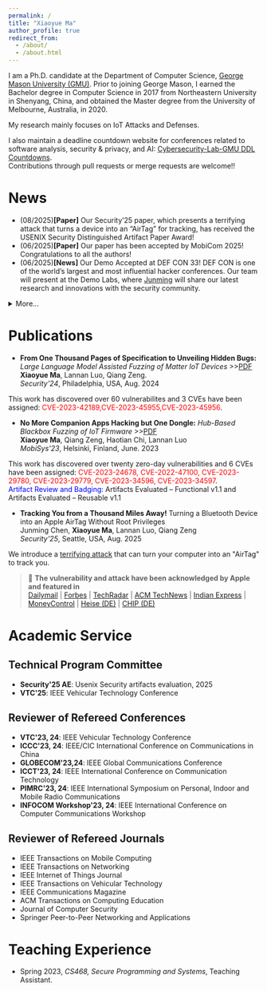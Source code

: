 ```yaml
---
permalink: /
title: "Xiaoyue Ma"
author_profile: true
redirect_from: 
  - /about/
  - /about.html
---
```

I am a Ph.D. candidate at the Department of Computer Science, [George Mason University (GMU)](https://www.gmu.edu/). Prior to joining George Mason, I earned the Bachelor degree in Computer Science in 2017 from Northeastern University in Shenyang, China, and obtained the Master degree from the University of Melbourne, Australia, in 2020.

My research mainly focuses on IoT Attacks and Defenses.

I also maintain a deadline countdown website for conferences related to software analysis, security & privacy, and AI: [Cybersecurity-Lab-GMU DDL Countdowns](https://cybersecurity-lab-gmu.github.io/).  
Contributions through pull requests or merge requests are welcome!!
 <!-- My reserch interests include IoT vulnerability analysis, mobile computing and software engineering. -->

News
======
* (08/2025)**[Paper]** Our Security’25 paper, which presents a terrifying attack that turns a device into an “AirTag” for tracking, has received the USENIX Security Distinguished Artifact Paper Award!
* (06/2025)**[Paper]** Our paper has been accepted by MobiCom 2025! Congratulations to all the authors!
* (06/2025)**[News]** Our Demo Accepted at DEF CON 33!
DEF CON is one of the world’s largest and most influential hacker conferences. Our team will present at the Demo Labs, where [Junming](https://www.linkedin.com/in/junming-c/) will share our latest research and innovations with the security community.

<details><summary>More...</summary>

* (01/2025)**[Paper]** We introduce a terrifying attack that can turn your computer into an "AirTag" to track you. Apple has patched this bug! Accepted to USENIX Security'25!
* (12/2024)**[Service]** I will serve as a member of Artifact Evaluation Committee for Usenix Security 2025!
* (11/2024)**[Award]** I received the Student Travel Grant from George Mason University!
* (07/2024)**[Award]** I received the Student Travel Grant from Usenix Security!
* (05/2024)**[Paper]** Our tool that discovered over 60 zero-day vulnerabilities is accepted to [USENIX Security'24](https://www.usenix.org/conference/usenixsecurity24).
* (04/2024)**[Service]** I will serve as a member of the Local Organization Team for the Information Security Conference [(ISC)](https://isc24.cs.gmu.edu), which will be held in Virginia, USA, in October 2024. We welcome the submission of your best work! Check the [Call for Papers (CFP)](https://isc24.cs.gmu.edu/docs/call-for-papers/) here!
* (02/2023)**[Paper]** Our IoT fuzzing work that found over twenty zero-day vulnerabilities (six CVEs assigned) will be presented at [MobiSys'23](https://www.sigmobile.org/mobisys/2023/).

</details>

Publications
======

* **From One Thousand Pages of Specification to Unveiling Hidden Bugs:** *Large Language Model Assisted Fuzzing of Matter IoT Devices*  \>\>[PDF](../assets/Matter-Fuzzing.pdf)  
  **Xiaoyue Ma**, Lannan Luo, Qiang Zeng.    
*Security'24*, Philadelphia, USA, Aug. 2024 

This work has discovered over 60 vulnerabilites and 3 CVEs have been assigned: <span style="color: red;">CVE-2023-42189,CVE-2023-45955,CVE-2023-45956</span>.

* **No More Companion Apps Hacking but One Dongle:** *Hub-Based Blackbox Fuzzing of IoT Firmware*  \>\>[PDF](../assets/IoT-Fuzzing.pdf)  
  **Xiaoyue Ma**, Qiang Zeng, Haotian Chi, Lannan Luo  
*MobiSys'23*, Helsinki, Finland, June. 2023    
  
This work has discovered over twenty zero-day vulnerabilities and 6 CVEs have been assigned: <span style="color: red;">CVE-2023-24678, CVE-2022-47100, CVE-2023-29780, CVE-2023-29779, CVE-2023-34596, CVE-2023-34597</span>.  
<span style="color: blue;">Artifact Review and Badging:</span> Artifacts Evaluated – Functional v1.1 and Artifacts Evaluated – Reusable v1.1

*  **Tracking You from a Thousand Miles Away!** Turning a Bluetooth Device into an Apple AirTag Without Root Privileges  
   Junming Chen, **Xiaoyue Ma**, Lannan Luo, Qiang Zeng  
   *Security'25*, Seattle, USA, Aug. 2025

  We introduce a [terrifying attack](https://nroottag.github.io/) that can turn your computer into an "AirTag" to track you.  
> 📣 **The vulnerability and attack have been acknowledged by Apple and featured in**  
> [Dailymail](https://www.dailymail.co.uk/sciencetech/article-14470803/Frightening-flaw-iPhone-app-thats-downloaded-default-national-security-threat.html) |
> [Forbes](https://www.forbes.com/sites/davidphelan/2025/03/03/apple-iphone-find-my-critical-alert-issued-to-all-users-in-expert-warning/) |
> [TechRadar](https://www.techradar.com/phones/phone-accessories/this-find-my-exploit-lets-hackers-track-any-bluetooth-device-heres-how-you-can-stay-safe) |
> [ACM TechNews](https://technews.acm.org/archives.cfm?fo=2025-03-mar/mar-05-2025.html) |
> [Indian Express](https://indianexpress.com/article/technology/tech-news-technology/apple-find-my-network-security-flaw-track-bluetooth-devices-9861714/) |
> [MoneyControl](https://www.moneycontrol.com/technology/apple-s-find-my-network-exploit-enables-silent-tracking-from-any-bluetooth-device-article-12953351.html) |
> [Heise (DE)](https://www.heise.de/news/Sicherheitsforscher-nutzen-Apples-Wo-ist-um-alle-Bluetooth-Geraete-zu-tracken-10299195.html) |
> [CHIP (DE)](https://www.chip.de/nachrichten/apple,79701/gefahr-fuer-iphones-und-co-forscher-entdecken-sicherheitsluecke-in-apple-system_ce80b936-83db-49f5-aaf9-ca4144e467ee.html)



<!-- Awards/Honors
======
* Student Travel Grant, Usenix Security,2024
* Summer Research award, George Mason University, 2023.
* Engineering Scholarship, University of South Carolina, 2022.
* Higher Education Emergency Relief Fund Grant, University of South Carolina, 2021.
* Engineering Exchange Scholarship, The University of Melbourne, 2019.
* Excellent Student, Northeastern University, 2016-2017. -->

# Academic Service 
## Technical Program Committee
* **Security'25 AE**: Usenix Security artifacts evaluation, 2025
* **VTC'25**: IEEE Vehicular Technology Conference

## Reviewer of Refereed Conferences
* **VTC'23, 24**: IEEE Vehicular Technology Conference
* **ICCC'23, 24**: IEEE/CIC International Conference on Communications in China
* **GLOBECOM'23,24**: IEEE Global Communications Conference
* **ICCT'23, 24**: IEEE International Conference on Communication Technology
* **PIMRC'23, 24**: IEEE International Symposium on Personal, Indoor and Mobile Radio Communications 
* **INFOCOM Workshop'23, 24**: IEEE International Conference on Computer Communications Workshop

## Reviewer of Refereed Journals
* IEEE Transactions on Mobile Computing
* IEEE Transactions on Networking
* IEEE Internet of Things Journal
* IEEE Transactions on Vehicular Technology
* IEEE Communications Magazine
* ACM Transactions on Computing Education
* Journal of Computer Security
* Springer Peer-to-Peer Networking and Applications

Teaching Experience
======
* Spring 2023, *CS468, Secure Programming and Systems*, Teaching Assistant.


